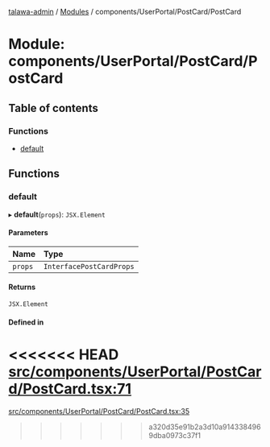 [talawa-admin](../README.md) / [Modules](../modules.md) / components/UserPortal/PostCard/PostCard

# Module: components/UserPortal/PostCard/PostCard

## Table of contents

### Functions

- [default](components_UserPortal_PostCard_PostCard.md#default)

## Functions

### default

▸ **default**(`props`): `JSX.Element`

#### Parameters

| Name | Type |
| :------ | :------ |
| `props` | `InterfacePostCardProps` |

#### Returns

`JSX.Element`

#### Defined in

<<<<<<< HEAD
[src/components/UserPortal/PostCard/PostCard.tsx:71](https://github.com/PalisadoesFoundation/talawa-admin/blob/12d9229/src/components/UserPortal/PostCard/PostCard.tsx#L71)
=======
[src/components/UserPortal/PostCard/PostCard.tsx:35](https://github.com/PalisadoesFoundation/talawa-admin/blob/b619a0d/src/components/UserPortal/PostCard/PostCard.tsx#L35)
>>>>>>> a320d35e91b2a3d10a9143384969dba0973c37f1
